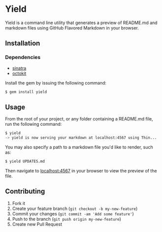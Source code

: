 # Yield

Yield is a command line utility that generates a preview of README.md and markdown files using GitHub Flavored Markdown
in your browser.

## Installation

### Dependencies

* [sinatra](http://sinatrarb.com)
* [octokit](http://octokit.github.io)

Install the gem by issuing the following command:

```bash
$ gem install yield
```

## Usage

From the root of your project, or any folder containing a README.md file, run the following command:

```bash
$ yield
-> yield is now serving your markdown at localhost:4567 using Thin...
```

You may also specify a path to a markdown file you'd like to render, such as:

```bash
$ yield UPDATES.md
```

Then navigate to [localhost:4567](http://localhost:4567) in your browser to view the preview of the file.

## Contributing

1. Fork it
2. Create your feature branch (`git checkout -b my-new-feature`)
3. Commit your changes (`git commit -am 'Add some feature'`)
4. Push to the branch (`git push origin my-new-feature`)
5. Create new Pull Request
